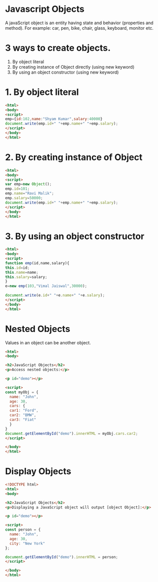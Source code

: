 # Javascript Objects

A javaScript object is an entity having state and behavior (properties and method). For example: car, pen, bike, chair, glass, keyboard, monitor etc.

# 3 ways to create objects.

1. By object literal
2. By creating instance of Object directly (using new keyword)
3. By using an object constructor (using new keyword)

# 1. By object literal

```html
<html>
<body>
<script>  
emp={id:102,name:"Shyam Kumar",salary:40000}  
document.write(emp.id+" "+emp.name+" "+emp.salary);  
</script>
</body>
</html>
```
# 2. By creating instance of Object

```html
<html>
<body>
<script>  
var emp=new Object();  
emp.id=101;  
emp.name="Ravi Malik";  
emp.salary=50000;  
document.write(emp.id+" "+emp.name+" "+emp.salary);  
</script> 
</body>
</html>
```

# 3. By using an object constructor

```html
<html>
<body>
<script>  
function emp(id,name,salary){  
this.id=id;  
this.name=name;  
this.salary=salary;  
}  
e=new emp(103,"Vimal Jaiswal",30000);  
  
document.write(e.id+" "+e.name+" "+e.salary);  
</script>  
</body>
</html>
```

# Nested Objects

Values in an object can be another object.

```html
<html>
<body>

<h2>JavaScript Objects</h2>
<p>Access nested objects:</p>

<p id="demo"></p>

<script>
const myObj = {
  name: "John",
  age: 30,
  cars: {
  car1: "Ford",
  car2: "BMW",
  car3: "Fiat"
  }
}
document.getElementById("demo").innerHTML = myObj.cars.car2;
</script>

</body>
</html>
```

# Display Objects

```html
<!DOCTYPE html>
<html>
<body>

<h2>JavaScript Objects</h2>
<p>Displaying a JavaScript object will output [object Object]:</p>

<p id="demo"></p>

<script>
const person = {
  name: "John",
  age: 30,
  city: "New York"
};

document.getElementById("demo").innerHTML = person;
</script>

</body>
</html>
```






